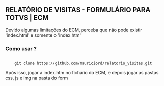 <h2>RELATÓRIO DE VISITAS - FORMULÁRIO PARA TOTVS | ECM</h2><p>Devido algumas limitações do ECM, perceba que não pode existir 'index.html' e somente o 'index.htm'</p><h3>Como usar ?</h3><code>	git clone https://github.com/mauriciord/relatorio_visitas.git</code><p>Após isso, jogar a index.htm no fichário do ECM, e depois jogar as pastas css, js e img na pasta do form</p>